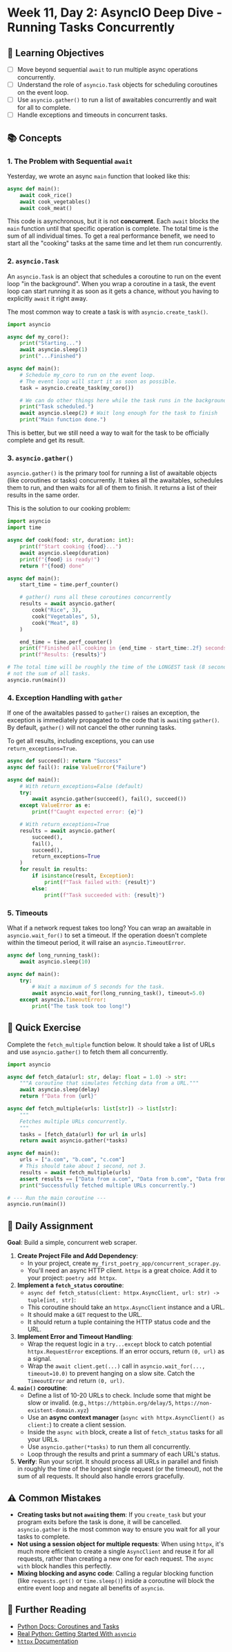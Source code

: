 # Week 11, Day 2: AsyncIO Deep Dive - Running Tasks Concurrently

## 🎯 Learning Objectives
- [ ] Move beyond sequential `await` to run multiple async operations concurrently.
- [ ] Understand the role of `asyncio.Task` objects for scheduling coroutines on the event loop.
- [ ] Use `asyncio.gather()` to run a list of awaitables concurrently and wait for all to complete.
- [ ] Handle exceptions and timeouts in concurrent tasks.

## 📚 Concepts

### 1. The Problem with Sequential `await`
Yesterday, we wrote an async `main` function that looked like this:
```python
async def main():
    await cook_rice()
    await cook_vegetables()
    await cook_meat()
```
This code is asynchronous, but it is not **concurrent**. Each `await` blocks the `main` function until that specific operation is complete. The total time is the sum of all individual times. To get a real performance benefit, we need to start all the "cooking" tasks at the same time and let them run concurrently.

### 2. `asyncio.Task`
An `asyncio.Task` is an object that schedules a coroutine to run on the event loop "in the background". When you wrap a coroutine in a task, the event loop can start running it as soon as it gets a chance, without you having to explicitly `await` it right away.

The most common way to create a task is with `asyncio.create_task()`.

```python
import asyncio

async def my_coro():
    print("Starting...")
    await asyncio.sleep(1)
    print("...Finished")

async def main():
    # Schedule my_coro to run on the event loop.
    # The event loop will start it as soon as possible.
    task = asyncio.create_task(my_coro())

    # We can do other things here while the task runs in the background.
    print("Task scheduled.")
    await asyncio.sleep(2) # Wait long enough for the task to finish
    print("Main function done.")
```
This is better, but we still need a way to wait for the task to be officially complete and get its result.

### 3. `asyncio.gather()`
`asyncio.gather()` is the primary tool for running a list of awaitable objects (like coroutines or tasks) concurrently. It takes all the awaitables, schedules them to run, and then waits for all of them to finish. It returns a list of their results in the same order.

This is the solution to our cooking problem:

```python
import asyncio
import time

async def cook(food: str, duration: int):
    print(f"Start cooking {food}...")
    await asyncio.sleep(duration)
    print(f"{food} is ready!")
    return f"{food} done"

async def main():
    start_time = time.perf_counter()

    # gather() runs all these coroutines concurrently
    results = await asyncio.gather(
        cook("Rice", 3),
        cook("Vegetables", 5),
        cook("Meat", 8)
    )

    end_time = time.perf_counter()
    print(f"Finished all cooking in {end_time - start_time:.2f} seconds.")
    print(f"Results: {results}")

# The total time will be roughly the time of the LONGEST task (8 seconds),
# not the sum of all tasks.
asyncio.run(main())
```

### 4. Exception Handling with `gather`
If one of the awaitables passed to `gather()` raises an exception, the exception is immediately propagated to the code that is `await`ing `gather()`. By default, `gather()` will not cancel the other running tasks.

To get all results, including exceptions, you can use `return_exceptions=True`.

```python
async def succeed(): return "Success"
async def fail(): raise ValueError("Failure")

async def main():
    # With return_exceptions=False (default)
    try:
        await asyncio.gather(succeed(), fail(), succeed())
    except ValueError as e:
        print(f"Caught expected error: {e}")

    # With return_exceptions=True
    results = await asyncio.gather(
        succeed(),
        fail(),
        succeed(),
        return_exceptions=True
    )
    for result in results:
        if isinstance(result, Exception):
            print(f"Task failed with: {result}")
        else:
            print(f"Task succeeded with: {result}")
```

### 5. Timeouts
What if a network request takes too long? You can wrap an awaitable in `asyncio.wait_for()` to set a timeout. If the operation doesn't complete within the timeout period, it will raise an `asyncio.TimeoutError`.

```python
async def long_running_task():
    await asyncio.sleep(10)

async def main():
    try:
        # Wait a maximum of 5 seconds for the task.
        await asyncio.wait_for(long_running_task(), timeout=5.0)
    except asyncio.TimeoutError:
        print("The task took too long!")
```

## 🔹 Quick Exercise

Complete the `fetch_multiple` function below. It should take a list of URLs and use `asyncio.gather()` to fetch them all concurrently.

```python
import asyncio

async def fetch_data(url: str, delay: float = 1.0) -> str:
    """A coroutine that simulates fetching data from a URL."""
    await asyncio.sleep(delay)
    return f"Data from {url}"

async def fetch_multiple(urls: list[str]) -> list[str]:
    """
    Fetches multiple URLs concurrently.
    """
    tasks = [fetch_data(url) for url in urls]
    return await asyncio.gather(*tasks)

async def main():
    urls = ["a.com", "b.com", "c.com"]
    # This should take about 1 second, not 3.
    results = await fetch_multiple(urls)
    assert results == ["Data from a.com", "Data from b.com", "Data from c.com"]
    print("Successfully fetched multiple URLs concurrently.")

# --- Run the main coroutine ---
asyncio.run(main())
```

## 📝 Daily Assignment
**Goal**: Build a simple, concurrent web scraper.

1.  **Create Project File and Add Dependency**:
    -   In your project, create `my_first_poetry_app/concurrent_scraper.py`.
    -   You'll need an async HTTP client. `httpx` is a great choice. Add it to your project: `poetry add httpx`.
2.  **Implement a `fetch_status` coroutine**:
    -   `async def fetch_status(client: httpx.AsyncClient, url: str) -> tuple[int, str]`:
    -   This coroutine should take an `httpx.AsyncClient` instance and a URL.
    -   It should make a `GET` request to the URL.
    -   It should return a tuple containing the HTTP status code and the URL.
3.  **Implement Error and Timeout Handling**:
    -   Wrap the request logic in a `try...except` block to catch potential `httpx.RequestError` exceptions. If an error occurs, return `(0, url)` as a signal.
    -   Wrap the `await client.get(...)` call in `asyncio.wait_for(..., timeout=10.0)` to prevent hanging on a slow site. Catch the `TimeoutError` and return `(0, url)`.
4.  **`main()` coroutine**:
    -   Define a list of 10-20 URLs to check. Include some that might be slow or invalid. (e.g., `https://httpbin.org/delay/5`, `https://non-existent-domain.xyz`)
    -   Use an **async context manager** (`async with httpx.AsyncClient() as client:`) to create a client session.
    -   Inside the `async with` block, create a list of `fetch_status` tasks for all your URLs.
    -   Use `asyncio.gather(*tasks)` to run them all concurrently.
    -   Loop through the results and print a summary of each URL's status.
5.  **Verify**: Run your script. It should process all URLs in parallel and finish in roughly the time of the longest single request (or the timeout), not the sum of all requests. It should also handle errors gracefully.

## ⚠️ Common Mistakes
- **Creating tasks but not `await`ing them**: If you `create_task` but your program exits before the task is done, it will be cancelled. `asyncio.gather` is the most common way to ensure you wait for all your tasks to complete.
- **Not using a session object for multiple requests**: When using `httpx`, it's much more efficient to create a single `AsyncClient` and reuse it for all requests, rather than creating a new one for each request. The `async with` block handles this perfectly.
- **Mixing blocking and async code**: Calling a regular blocking function (like `requests.get()` or `time.sleep()`) inside a coroutine will block the entire event loop and negate all benefits of `asyncio`.

## 📖 Further Reading
- [Python Docs: Coroutines and Tasks](https://docs.python.org/3/library/asyncio-task.html)
- [Real Python: Getting Started With `asyncio`](https://realpython.com/async-io-python/#the-asyncio-package-and-the-asyncawait-syntax)
- [`httpx` Documentation](https://www.python-httpx.org/)
